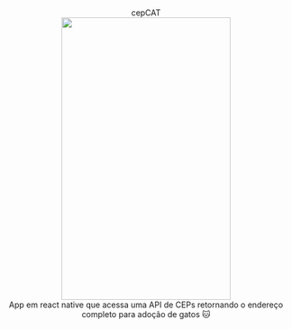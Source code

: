 <p align=center>
  <br>cepCAT</br>
  <img src="https://i.imgur.com/opNmjut.png" width="300" height="500"/>
  <br>App em react native que acessa uma API de CEPs retornando o endereço completo para adoção de gatos 🐱</br>
</p>
  

